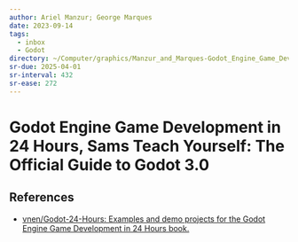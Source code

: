 ```yaml
---
author: Ariel Manzur; George Marques
date: 2023-09-14
tags:
  - inbox
  - Godot
directory: ~/Computer/graphics/Manzur_and_Marques-Godot_Engine_Game_Development/
sr-due: 2025-04-01
sr-interval: 432
sr-ease: 272
---
```


# Godot Engine Game Development in 24 Hours, Sams Teach Yourself: The Official Guide to Godot 3.0

## References

- [vnen/Godot-24-Hours: Examples and demo projects for the Godot Engine
Game Development in 24 Hours book.](https://github.com/vnen/Godot-24-Hours)




